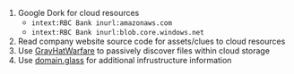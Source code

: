 1. Google Dork for cloud resources
	-  `intext:RBC Bank inurl:amazonaws.com`
	-  `intext:RBC Bank inurl:blob.core.windows.net`
2.  Read company website source code for assets/clues to cloud resources
3. Use [GrayHatWarfare](https://buckets.grayhatwarfare.com) to passively discover files within cloud storage
4. Use [domain.glass](https://domain.glass)  for additional infrustructure information
